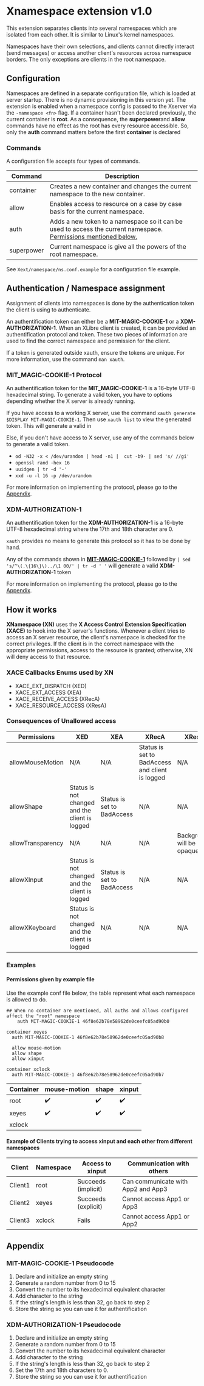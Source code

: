 # Xnamespace extension v1.0

This extension separates clients into several namespaces which are isolated from each other.
It is similar to Linux's kernel namespaces.

Namespaces have their own selections, and clients cannot directly interact
(send messages) or access another client's resources across namespace borders.
The only exceptions are clients in the root namespace.

## Configuration

Namespaces are defined in a separate configuration file, which is loaded at
server startup.
There is no dynamic provisioning in this version yet.
The extension is enabled when a namespace config is passed to the Xserver via the
`-namespace <fn>` flag.
If a container hasn't been declared previously, the current container is **root**.
As a consequence, the **superpower**and **allow** commands have no effect as the root has every resource accessible.
So, only the **auth** command matters before the first **container** is declared

### Commands

A configuration file accepts four types of commands.

| Command    | Description                                                                                                                                          |
|------------|------------------------------------------------------------------------------------------------------------------------------------------------------|
| container  | Creates a new container and changes the current namespace to the new container.                                                                      |
| allow      | Enables access to resource on a case by case basis for the current namespace.                                                                        |
| auth       | Adds a new token to a namespace so it can be used to access the current namespace. [Permissions mentioned below.](#consequences-of-unallowed-access) |
| superpower | Current namespace is give all the powers of the root namespace.                                                                                      |

See `Xext/namespace/ns.conf.example` for a configuration file example.

## Authentication / Namespace assignment

Assignment of clients into namespaces is done by the authentication token the
client is using to authenticate.

An authentification token can either be a **MIT-MAGIC-COOKIE-1** or a **XDM-AUTHORIZATION-1**.
When an XLibre client is created, it can be provided an authentification protocol and token.
These two pieces of information are used to find the correct namespace and permission for the client.

If a token is generated outside xauth, ensure the tokens are unique.
For more information, use the command `man xauth`.

### MIT_MAGIC-COOKIE-1 Protocol

An authentification token for the **MIT_MAGIC-COOKIE-1** is a 16-byte UTF-8 hexadecimal string.
To generate a valid token, you have to options depending whether the X server is already running.

If you have access to a working X server, use the command `xauth generate $DISPLAY MIT-MAGIC-COOKIE-1`.
Then use `xauth list` to view the generated token. This will generate a valid in

Else, if you don't have access to X server, use any of the commands below to generate a valid token.

- `od -N32 -x < /dev/urandom | head -n1 |  cut -b9- | sed 's/ //gi'`
- `openssl rand -hex 16`
- `uuidgen | tr -d '-'`
- `xxd -u -l 16 -p /dev/urandom`

For more information on implementing the protocol, please go to the [Appendix](#mit-magic-cookie-1-pseudocode).

### XDM-AUTHORIZATION-1

An authentification token for the **XDM-AUTHORIZATION-1** is a 16-byte UTF-8 hexadecimal string where the 17th and
18th character are 0.

`xauth` provides no means to generate this protocol so it has to be done by hand.

Any of the commands shown in [**MIT-MAGIC-COOKIE-1**](#mit_magic-cookie-1-protocol) followed by `| sed 's/^\(.\{16\}\)../\1 00/' | tr -d ' '` will
generate a valid **XDM-AUTHORIZATION-1** token

For more information on implementing the protocol, please go to the [Appendix](#xdm-authorization-1-pseudocode).

## How it works

**XNamespace (XN)** uses the **X Access Control Extension Specification (XACE)** to hook into the X server's functions.
Whenever a client tries to access an X server resource, the client's namespace is checked for the correct privileges.
If the client is in the correct namespace with the appropriate permissions, access to the resource is granted;
otherwise, XN will deny access to that resource.

### XACE Callbacks Enums used by XN

- XACE_EXT_DISPATCH (XED)
- XACE_EXT_ACCESS (XEA)
- XACE_RECEIVE_ACCESS (XRecA)
- XACE_RESOURCE_ACCESS (XResA)

### Consequences of Unallowed access

| Permissions       | XED                                            | XEA                        | XRecA                                           | XResA                     |
|-------------------|------------------------------------------------|----------------------------|-------------------------------------------------|---------------------------|
| allowMouseMotion  | N/A                                            | N/A                        | Status is set to BadAccess and client is logged | N/A                       |
| allowShape        | Status is not changed and the client is logged | Status is set to BadAccess | N/A                                             | N/A                       |
| allowTransparency | N/A                                            | N/A                        | N/A                                             | Background will be opaque |
| allowXInput       | Status is not changed and the client is logged | Status is set to BadAccess | N/A                                             | N/A                       |
| allowXKeyboard    | Status is not changed and the client is logged | N/A                        | N/A                                             | N/A                       |

### Examples

#### Permissions given by example file

Use the example conf file below, the table represent what each namespace is allowed to do.

```
## When no container are mentioned, all auths and allows configured affect the "root" namespace
    auth MIT-MAGIC-COOKIE-1 46f8e62b78e58962de0ceefc05ad90b0
    
container xeyes
  auth MIT-MAGIC-COOKIE-1 46f8e62b78e58962de0ceefc05ad90b8
  
  allow mouse-motion
  allow shape
  allow xinput

container xclock
  auth MIT-MAGIC-COOKIE-1 46f8e62b78e58962de0ceefc05ad90b7
```

| Container | mouse-motion | shape | xinput |
|-----------|--------------|-------|--------|
| root      | ✔️           | ✔️    | ✔️     |
| xeyes     | ✔️           | ✔️    | ✔️     |
| xclock    |              |       |        |

#### Example of Clients trying to access xinput and each other from different namespaces

| Client  | Namespace | Access to xinput    | Communication with others          |
|---------|-----------|---------------------|------------------------------------|
| Client1 | root      | Succeeds (implicit) | Can communicate with App2 and App3 |
| Client2 | xeyes     | Succeeds (explicit) | Cannot access App1 or App3         |
| Client3 | xclock    | Fails               | Cannot access App1 or App2         |

## Appendix

### MIT-MAGIC-COOKIE-1 Pseudocode

1. Declare and initialize an empty string
2. Generate a random number from 0 to 15
3. Convert the number to its hexadecimal equivalent character
4. Add character to the string
5. If the string's length is less than 32, go back to step 2
6. Store the string so you can use it for authentification

### XDM-AUTHORIZATION-1 Pseudocode

1. Declare and initialize an empty string
2. Generate a random number from 0 to 15
3. Convert the number to its hexadecimal equivalent character
4. Add character to the string
5. If the string's length is less than 32, go back to step 2
6. Set the 17th and 18th characters to 0.
7. Store the string so you can use it for authentification